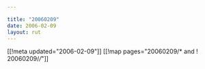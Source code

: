 ```yaml
---

title: "20060209"
date: 2006-02-09
layout: rut
---
```


[[!meta updated="2006-02-09"]]
[[!map pages="20060209/* and ! 20060209/*/*"]]
